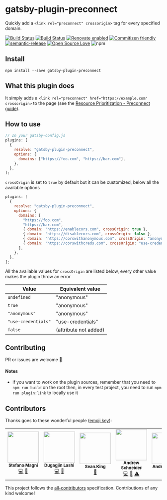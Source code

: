 # gatsby-plugin-preconnect

Quickly add a `<link rel="preconnect" crossorigin>` tag for every specified domain.

[![Build Status](https://travis-ci.com/NoriSte/gatsby-plugin-preconnect.svg?branch=master)](https://travis-ci.com/NoriSte/gatsby-plugin-preconnect)
[![Build Status](https://img.shields.io/badge/build%20cron-weekly-44cc11.svg)](https://travis-ci.com/NoriSte/gatsby-plugin-preconnect)
[![Renovate enabled](https://img.shields.io/badge/renovate-enabled-brightgreen.svg)](https://renovatebot.com/)
[![Commitizen friendly](https://img.shields.io/badge/commitizen-friendly-brightgreen.svg)](http://commitizen.github.io/cz-cli/)
[![semantic-release](https://img.shields.io/badge/%20%20%F0%9F%93%A6%F0%9F%9A%80-semantic--release-e10079.svg)](https://github.com/semantic-release/semantic-release)
[![Open Source
Love](https://badges.frapsoft.com/os/mit/mit.svg?v=102)](https://github.com/ellerbrock/open-source-badge/) ![npm](https://img.shields.io/npm/dw/gatsby-plugin-preconnect?color=CB3836)

## Install

`npm install --save gatsby-plugin-preconnect`

## What this plugin does

It simply adds a `<link rel="preconnect" href="https://example.com" crossorigin>` to the page (see the
[
Resource Prioritization - Preconnect
guide](https://developers.google.com/web/fundamentals/performance/resource-prioritization?utm_source=lighthouse&utm_medium=unknown#preconnect)).

## How to use

```javascript
// In your gatsby-config.js
plugins: [
  {
    resolve: "gatsby-plugin-preconnect",
    options: {
      domains: ["https://foo.com", "https://bar.com"],
    },
  },
];
```

`crossOrigin` is set to `true` by default but it can be customized, below all the available options

```js
plugins: [
  {
    resolve: "gatsby-plugin-preconnect",
    options: {
      domains: [
        "https://foo.com",
        "https://bar.com",
        { domain: "https://enablecors.com", crossOrigin: true },
        { domain: "https://disablecors.com", crossOrigin: false },
        { domain: "https://corswithanonymous.com", crossOrigin: "anonymous" },
        { domain: "https://corswithcreds.com", crossOrigin: "use-credentials" },
      ],
    },
  },
];
```

All the available values for `crossOrigin` are listed below, every other value makes the plugin throw an error

| Value               | Equivalent value      |
| ------------------- | --------------------- |
| `undefined`         | "anonymous"           |
| `true`              | "anonymous"           |
| `"anonymous"`       | "anonymous"           |
| `"use-credentials"` | "use-credentials"     |
| `false`             | (attribute not added) |

## Contributing

PR or issues are welcome 👋

#### Notes

- if you want to work on the plugin sources, remember that you need to `npm run build` on the root
  then, in every test project, you need to run `npm run plugin:link` to locally use it

## Contributors

Thanks goes to these wonderful people ([emoji key](https://allcontributors.org/docs/en/emoji-key)):

<!-- ALL-CONTRIBUTORS-LIST:START - Do not remove or modify this section -->
<!-- prettier-ignore-start -->
<!-- markdownlint-disable -->
<table>
  <tr>
    <td align="center"><a href="https://twitter.com/NoriSte"><img src="https://avatars0.githubusercontent.com/u/173663?v=4" width="100px;" alt=""/><br /><sub><b>Stefano Magni</b></sub></a><br /><a href="https://github.com/NoriSte/gatsby-plugin-preconnect/commits?author=NoriSte" title="Code">💻</a> <a href="https://github.com/NoriSte/gatsby-plugin-preconnect/commits?author=NoriSte" title="Documentation">📖</a></td>
    <td align="center"><a href="https://dugagjin.lashi.engineer"><img src="https://avatars2.githubusercontent.com/u/16219574?v=4" width="100px;" alt=""/><br /><sub><b>Dugagjin Lashi</b></sub></a><br /><a href="https://github.com/NoriSte/gatsby-plugin-preconnect/commits?author=dugagjin" title="Code">💻</a> <a href="https://github.com/NoriSte/gatsby-plugin-preconnect/pulls?q=is%3Apr+reviewed-by%3Adugagjin" title="Reviewed Pull Requests">👀</a></td>
    <td align="center"><a href="http://tomorrowstudio.co"><img src="https://avatars3.githubusercontent.com/u/6374876?v=4" width="100px;" alt=""/><br /><sub><b>Sean King</b></sub></a><br /><a href="#ideas-seaneking" title="Ideas, Planning, & Feedback">🤔</a></td>
    <td align="center"><a href="http://www.schnogz.com"><img src="https://avatars0.githubusercontent.com/u/6364918?v=4" width="100px;" alt=""/><br /><sub><b>Andrew Schneider</b></sub></a><br /><a href="https://github.com/NoriSte/gatsby-plugin-preconnect/commits?author=schnogz" title="Code">💻</a> <a href="https://github.com/NoriSte/gatsby-plugin-preconnect/commits?author=schnogz" title="Documentation">📖</a> <a href="https://github.com/NoriSte/gatsby-plugin-preconnect/commits?author=schnogz" title="Tests">⚠️</a></td>
    <td align="center"><a href="https://github.com/adonig"><img src="https://avatars2.githubusercontent.com/u/900404?v=4" width="100px;" alt=""/><br /><sub><b>Andreas Donig</b></sub></a><br /><a href="#ideas-adonig" title="Ideas, Planning, & Feedback">🤔</a></td>
  </tr>
</table>

<!-- markdownlint-enable -->
<!-- prettier-ignore-end -->

<!-- ALL-CONTRIBUTORS-LIST:END -->

This project follows the [all-contributors](https://github.com/all-contributors/all-contributors) specification. Contributions of any kind welcome!
